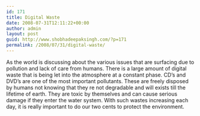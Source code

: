 ```yaml
---
id: 171
title: Digital Waste
date: 2008-07-31T12:11:22+00:00
author: admin
layout: post
guid: http://www.shobhadeepaksingh.com/?p=171
permalink: /2008/07/31/digital-waste/
---
```

As the world is discussing about the various issues that are surfacing due to pollution and lack of care from humans. There is a large amount of digital waste that is being let into the atmosphere at a constant phase. CD&#8217;s and DVD&#8217;s are one of the most important pollutants. These are freely disposed by humans not knowing that they re not degradable and will exists till the lifetime of earth. They are toxic by themselves and can cause serious damage if they enter the water system. With such wastes increasing each day, it is really important to do our two cents to protect the environment.
